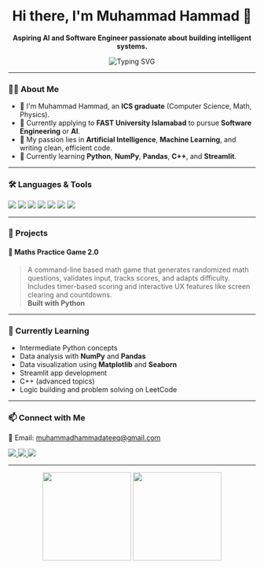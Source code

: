 <h1 align="center">Hi there, I'm Muhammad Hammad 👋</h1>

<p align="center">
  <b>Aspiring AI and Software Engineer passionate about building intelligent systems.</b>
</p>

<p align="center">
  <img src="https://readme-typing-svg.demolab.com?font=Fira+Code&pause=1000&center=true&vCenter=true&width=500&lines=Welcome+to+my+GitHub!;Learning+AI+%26+Software+Engineering;Lover+of+Python%2C+C%2B%2B%2C+and+Code+Crafting" alt="Typing SVG" />
</p>

---

### 👨‍🎓 About Me
- 📌 I'm Muhammad Hammad, an **ICS graduate** (Computer Science, Math, Physics).
- 🎯 Currently applying to **FAST University Islamabad** to pursue **Software Engineering** or **AI**.
- 🔭 My passion lies in **Artificial Intelligence**, **Machine Learning**, and writing clean, efficient code.
- 🧠 Currently learning **Python**, **NumPy**, **Pandas**, **C++**, and **Streamlit**.

---

### 🛠️ Languages & Tools

<p>
  <img src="https://img.shields.io/badge/-Python-3776AB?style=flat&logo=python&logoColor=white" />
  <img src="https://img.shields.io/badge/-C++-00599C?style=flat&logo=c%2B%2B&logoColor=white" />
  <img src="https://img.shields.io/badge/-VS%20Code-007ACC?style=flat&logo=visual-studio-code&logoColor=white" />
  <img src="https://img.shields.io/badge/-NumPy-013243?style=flat&logo=numpy&logoColor=white" />
  <img src="https://img.shields.io/badge/-Pandas-150458?style=flat&logo=pandas&logoColor=white" />
  <img src="https://img.shields.io/badge/-Streamlit-FF4B4B?style=flat&logo=streamlit&logoColor=white" />
  <img src="https://img.shields.io/badge/-Git-181717?style=flat&logo=git&logoColor=white" />
</p>

---

### 📂 Projects

#### 🔢 Maths Practice Game 2.0
> A command-line based math game that generates randomized math questions, validates input, tracks scores, and adapts difficulty. Includes timer-based scoring and interactive UX features like screen clearing and countdowns.  
> **Built with Python**

---

### 🌱 Currently Learning

- Intermediate Python concepts
- Data analysis with **NumPy** and **Pandas**
- Data visualization using **Matplotlib** and **Seaborn**
- Streamlit app development
- C++ (advanced topics)
- Logic building and problem solving on LeetCode

---

### 📫 Connect with Me

📧 Email: muhammadhammadateeq@gmail.com

<p align="left"> <a href="https://www.linkedin.com/in/muhammad-hammad-ateeq-648ba5371/" target="_blank"> <img src="https://img.shields.io/badge/-LinkedIn-0077B5?style=flat&logo=linkedin&logoColor=white" /> </a> <a href="https://www.instagram.com/muhammad_hammad_python" target="_blank"> <img src="https://img.shields.io/badge/-Instagram-E4405F?style=flat&logo=instagram&logoColor=white" /> </a> <a href="https://leetcode.com/u/Muhammad_Hammad_python/" target="_blank"> <img src="https://img.shields.io/badge/-LeetCode-FFA116?style=flat&logo=leetcode&logoColor=black" /> </a> </p>

---

<p align="center">
  <img src="https://github-readme-stats.vercel.app/api?username=Hammad4122&show_icons=true&theme=radical" height="180"/>
  <img src="https://github-readme-stats.vercel.app/api/top-langs/?username=Hammad4122&layout=compact&theme=radical" height="180"/>
</p>

